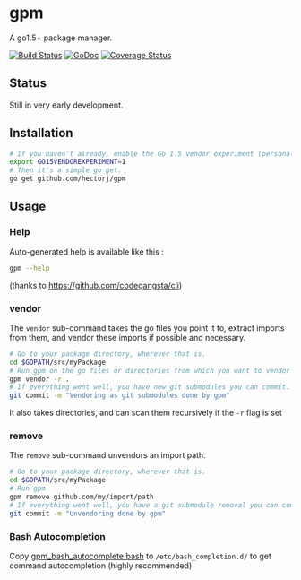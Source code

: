 # gpm
A go1.5+ package manager.

[![Build Status](https://travis-ci.org/hectorj/gpm.svg?branch=master)](https://travis-ci.org/hectorj/gpm) [![GoDoc](https://godoc.org/github.com/hectorj/gpm?status.svg)](https://godoc.org/github.com/hectorj/gpm/) [![Coverage Status](https://coveralls.io/repos/hectorj/gpm/badge.svg?branch=master)](https://coveralls.io/r/hectorj/gpm?branch=master)

## Status

Still in very early development.

## Installation

```bash
# If you haven't already, enable the Go 1.5 vendor experiment (personally that line is in my ~/.bashrc).
export GO15VENDOREXPERIMENT=1
# Then it's a simple go get.
go get github.com/hectorj/gpm
```

## Usage

### Help

Auto-generated help is available like this :

```bash
gpm --help
```

(thanks to https://github.com/codegangsta/cli)

### vendor

The `vendor` sub-command takes the go files you point it to, extract imports from them, and vendor these imports if possible and necessary.

```bash
# Go to your package directory, wherever that is.
cd $GOPATH/src/myPackage
# Run gpm on the go files or directories from which you want to vendor imported packages.
gpm vendor -r .
# If everything went well, you have new git submodules you can commit.
git commit -m "Vendoring as git submodules done by gpm"
```

It also takes directories, and can scan them recursively if the `-r` flag is set

### remove

The `remove` sub-command unvendors an import path.
```bash
# Go to your package directory, wherever that is.
cd $GOPATH/src/myPackage
# Run gpm
gpm remove github.com/my/import/path
# If everything went well, you have a git submodule removal you can commit.
git commit -m "Unvendoring done by gpm"
```

### Bash Autocompletion

Copy [gpm_bash_autocomplete.bash](gpm_bash_autocomplete.bash) to `/etc/bash_completion.d/` to get command autocompletion (highly recommended)
